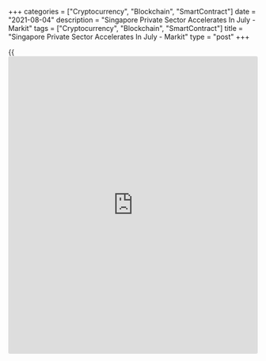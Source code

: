 +++
categories = ["Cryptocurrency", "Blockchain", "SmartContract"]
date = "2021-08-04"
description = "Singapore Private Sector Accelerates In July - Markit"
tags = ["Cryptocurrency", "Blockchain", "SmartContract"]
title = "Singapore Private Sector Accelerates In July - Markit"
type = "post"
+++

{{<iframe id="large-banner" src="https://www.bounty.group/#slide=6.0" width="100%" height="600" scrolling="no" style="border: 0px solid rgb(216, 221, 230); border-radius: 3px;">}}

The private sector in Singapore picked up steam in July, the latest
survey from Markit Economics revealed on Wednesday with a PMI score of
56.7.

That's up from 50.1, and it moves further above the boom-or-bust line of
50 that separates expansion from contraction.

A brief period of Phase 3 re-opening, announced and implemented in July,
boosted [business][1] activity and demand in the month. New orders and
output growth both improved sharply to rates not seen since June 2018
according to the survey.

Anecdotally, firms that offered goods and services through online
platforms continued to see higher business activity while those that
were affected by the Phase 2 restrictions were able to find demand
returning during the brief easing of restrictions. Foreign demand
likewise improved in July.

For comments and feedback [contact](https://www.playgroundfx.com/contact/): editorial@rtt[news](https://www.letsplayfx.com/blog/forex-news-website/).com

[Economic News][2]

 **What parts of the world are seeing the best (and worst) economic
performances lately? Click[here][3] to check out our [Econ Scorecard][3]
and find out! See up-to-the-moment [ranking](https://www.playgroundfx.com/blog/crypto-exchange-ranking/)s for the best and worst
performers in [GDP][4], [unemployment rate][5], [inflation][6] and much
more.**

   1. www.rtt[news](https://www.letsplayfx.com/blog/forex-news-website/).com/Content/Business.aspx
   2. www.rtt[news](https://www.letsplayfx.com/blog/forex-news-website/).com/Content/EconomicNews.aspx
   3. www.rtt[news](https://www.letsplayfx.com/blog/forex-news-website/).com/economic-scorecard/world-rank/PPI/highest-performance.aspx
   4. www.rtt[news](https://www.letsplayfx.com/blog/forex-news-website/).com/economic-scorecard/world-rank/GDP/highest-performance.aspx
   5. www.rtt[news](https://www.letsplayfx.com/blog/forex-news-website/).com/economic-scorecard/world-rank/unemployment-rate/lowest-performance.aspx
   6. www.rtt[news](https://www.letsplayfx.com/blog/forex-news-website/).com/economic-scorecard/world-rank/CPI/highest-performance.aspx